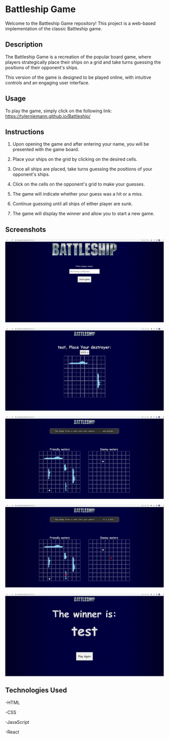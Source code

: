 
# Battleship Game

Welcome to the Battleship Game repository! This project is a web-based implementation of the classic Battleship game.

## Description

The Battleship Game is a recreation of the popular board game, where players strategically place their ships on a grid and take turns guessing the positions of their opponent's ships.

This version of the game is designed to be played online, with intuitive controls and an engaging user interface.

## Usage

To play the game, simply click on the following link: https://tylerniemann.github.io/Battleship/

## Instructions

1. Upon opening the game and after entering your name, you will be presented with the game board.

2. Place your ships on the grid by clicking on the desired cells.

3. Once all ships are placed, take turns guessing the positions of your opponent's ships.

4. Click on the cells on the opponent's grid to make your guesses.

5. The game will indicate whether your guess was a hit or a miss.

6. Continue guessing until all ships of either player are sunk.

7. The game will display the winner and allow you to start a new game.

## Screenshots
![Battleship Start](my-app/public/startscreen.PNG)

![Battleship Place](my-app/public/placementscreeen.PNG)

![Battleship Miss](my-app/public/missscreen.PNG)

![Battleship Hit](my-app/public/hitscreen.PNG)

![Battleship Win](my-app/public/winnerscreen.PNG)

## Technologies Used

-HTML

-CSS

-JavaScript

-React
